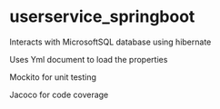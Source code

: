 # userservice_springboot

Interacts with MicrosoftSQL database using hibernate

Uses Yml document to load the properties

Mockito for unit testing

Jacoco for code coverage
